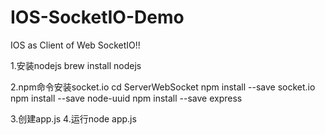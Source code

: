 IOS-SocketIO-Demo
=================

IOS as Client of Web SocketIO!! 


1.安装nodejs
brew install nodejs

2.npm命令安装socket.io
cd  ServerWebSocket
npm install --save socket.io
npm install --save node-uuid
npm install --save express

3.创建app.js
4.运行node app.js
